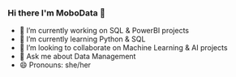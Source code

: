### Hi there I'm MoboData 👋

- 🔭 I’m currently working on SQL & PowerBI projects
- 🌱 I’m currently learning Python & SQL
- 👯 I’m looking to collaborate on Machine Learning & AI projects
- 💬 Ask me about Data Management
- 😄 Pronouns: she/her

<!--
**MoboData/MoboData** is a ✨ _special_ ✨ repository because its `README.md` (this file) appears on your GitHub profile.

Here are some ideas to get you started:

- 🔭 I’m currently working on SQL & PowerBI projects
- 🌱 I’m currently learning Python & SQL
- 👯 I’m looking to collaborate on Machine Learning & AI
- 💬 Ask me about Data 
- 😄 Pronouns: she/her

